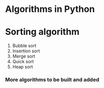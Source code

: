 # Algorithms in Python 

# Sorting algorithm 
1. Bubble sort
2. Insertion sort
3. Merge sort
4. Quick sort
5. Heap sort

### More algorithms to be built and added
